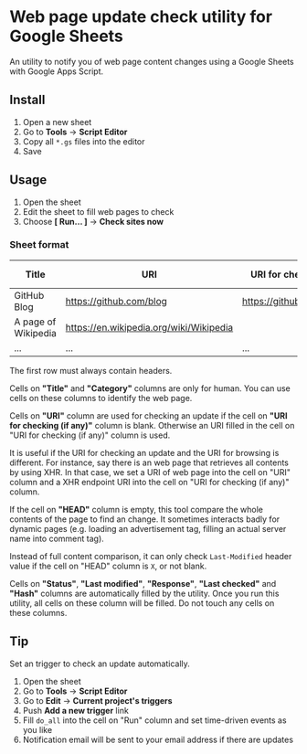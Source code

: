 Web page update check utility for Google Sheets
============
An utility to notify you of web page content changes using a Google Sheets with Google Apps Script.

Install
------------
1. Open a new sheet
2. Go to **Tools** -> **Script Editor**
3. Copy all `*.gs` files into the editor
4. Save

Usage
------------
1. Open the sheet
2. Edit the sheet to fill web pages to check
3. Choose **[ Run... ]** -> **Check sites now**

### Sheet format

| Title               | URI                                     | URI for checking (if any)    | Category  | HEAD | Status | Last modified | Response | Last checked | Hash |
|---------------------|-----------------------------------------|------------------------------|-----------|------|--------|---------------|----------|--------------|------|
| GitHub Blog         | https://github.com/blog                 | https://github.com/blog.atom | Blog      |      |        |               |          |              |      |
| A page of Wikipedia | https://en.wikipedia.org/wiki/Wikipedia |                              | Wikipedia | X    |        |               |          |              |      |
| ...                 | ...                                     | ...                          | ...       | ...  |        |               |          |              |      |

The first row must always contain headers.

Cells on **"Title"** and **"Category"** columns are only for human.
You can use cells on these columns to identify the web page.

Cells on **"URI"** column are used for checking an update if the cell on **"URI for checking (if any)"** column is blank.
Otherwise an URI filled in the cell on "URI for checking (if any)" column is used.

It is useful if the URI for checking an update and the URI for browsing is different.
For instance, say there is an web page that retrieves all contents by using XHR.
In that case, we set a URI of web page into the cell on "URI" column and a XHR endpoint URI into the cell on "URI for checking (if any)" column.

If the cell on **"HEAD"** column is empty, this tool compare the whole contents of the page to find an change.
It sometimes interacts badly for dynamic pages (e.g. loading an advertisement tag, filling an actual server name into comment tag).

Instead of full content comparison, it can only check `Last-Modified` header value if the cell on "HEAD" column is `X`, or not blank.

Cells on **"Status"**, **"Last modified"**, **"Response"**, **"Last checked"** and **"Hash"** columns are automatically filled by the utility.
Once you run this utility, all cells on these column will be filled.
Do not touch any cells on these columns.

Tip
------------
Set an trigger to check an update automatically.

1. Open the sheet
2. Go to **Tools** -> **Script Editor**
3. Go to **Edit** -> **Current project's triggers**
4. Push **Add a new trigger** link
5. Fill `do_all` into the cell on "Run" column and set time-driven events as you like
6. Notification email will be sent to your email address if there are updates

